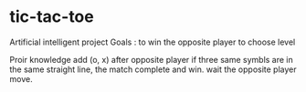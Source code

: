# tic-tac-toe
Artificial intelligent project
Goals :
  to win the opposite player
  to choose level

Proir knowledge
  add (o, x) after opposite player
  if three same symbls are in the same straight line, the match complete and win.
  wait the opposite player move.
  
